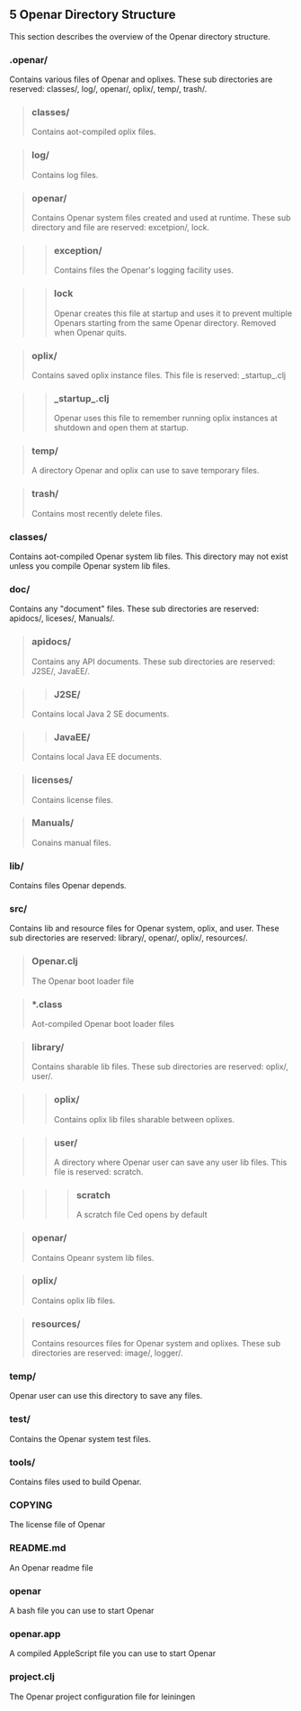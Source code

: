 ## 5 Openar Directory Structure

This section describes the overview of the Openar directory structure.

### .openar/
Contains various files of Openar and oplixes. These sub directories are reserved: classes/, log/, openar/, oplix/, temp/, trash/.

>### classes/
>Contains aot-compiled oplix files.

>### log/
>Contains log files.

>### openar/
>Contains Openar system files created and used at runtime. These sub directory and file are reserved: excetpion/, lock.

>>### exception/
>>Contains files the Openar's logging facility uses.

>>### lock
>>Openar creates this file at startup and uses it to prevent multiple Openars starting from the same Openar directory. Removed when Openar quits.

>### oplix/
>Contains saved oplix instance files. This file is reserved: \_startup\_.clj

>>### \_startup\_.clj
>>Openar uses this file to remember running oplix instances at shutdown and open them at startup.

>### temp/
>A directory Openar and oplix can use to save temporary files.

>### trash/
>Contains most recently delete files.

### classes/
Contains aot-compiled Openar system lib files. This directory may not exist unless you compile Openar system lib files.

### doc/
Contains any "document" files. These sub directories are reserved: apidocs/, liceses/, Manuals/.

>### apidocs/
>Contains any API documents. These sub directories are reserved: J2SE/, JavaEE/.

>>### J2SE/
>Contains local Java 2 SE documents.

>>### JavaEE/
>Contains local Java EE documents.

>### licenses/
>Contains license files.

>### Manuals/
>Conains manual files.

### lib/
Contains files Openar depends.

### src/
Contains lib and resource files for Openar system, oplix, and user. These sub directories are reserved: library/, openar/, oplix/, resources/.

>### Openar.clj
>The Openar boot loader file

>### *.class
>Aot-compiled Openar boot loader files

>### library/
>Contains sharable lib files. These sub directories are reserved: oplix/, user/.

>>### oplix/
>>Contains oplix lib files sharable between oplixes.

>>### user/
>>A directory where Openar user can save any user lib files. This file is reserved: scratch.

>>>### scratch
>>>A scratch file Ced opens by default

>### openar/
>Contains Opeanr system lib files.

>### oplix/
>Contains oplix lib files.

>### resources/
>Contains resources files for Openar system and oplixes. These sub directories are reserved: image/, logger/.

### temp/
Openar user can use this directory to save any files.

### test/
Contains the Openar system test files.

### tools/
Contains files used to build Openar.

### COPYING
The license file of Openar

### README.md
An Openar readme file

### openar
A bash file you can use to start Openar

### openar.app
A compiled AppleScript file you can use to start Openar

### project.clj
The Openar project configuration file for leiningen
